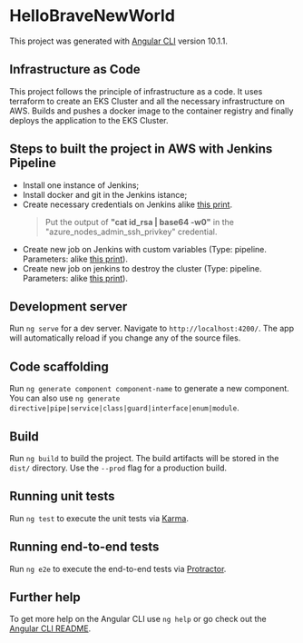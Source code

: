 # HelloBraveNewWorld

This project was generated with [Angular CLI](https://github.com/angular/angular-cli) version 10.1.1.

## Infrastructure as Code
This project follows the principle of infrastructure as a code.
It uses terraform to create an EKS Cluster and all the necessary infrastructure on AWS.
Builds and pushes a docker image to the container registry and finally deploys the application to the EKS Cluster.

## Steps to built the project in AWS with Jenkins Pipeline
- Install one instance of Jenkins;
- Install docker and git in the Jenkins istance;
- Create necessary credentials on Jenkins alike [this print](Jenkins_Pipeline_Credentials.png). 
  > Put the output of **"cat id_rsa | base64 -w0"** in the "azure_nodes_admin_ssh_privkey" credential.
- Create new job on Jenkins with custom variables (Type: pipeline. Parameters: alike [this print](Jenkins_Pipeline_Setup_Cluster_Parameters.png)).
- Create new job on jenkins to destroy the cluster (Type: pipeline. Parameters: alike [this print](infra/Jenkins_Pipeline_Destroy_Cluster_Parameters.png)).


## Development server

Run `ng serve` for a dev server. Navigate to `http://localhost:4200/`. The app will automatically reload if you change any of the source files.

## Code scaffolding

Run `ng generate component component-name` to generate a new component. You can also use `ng generate directive|pipe|service|class|guard|interface|enum|module`.

## Build

Run `ng build` to build the project. The build artifacts will be stored in the `dist/` directory. Use the `--prod` flag for a production build.

## Running unit tests

Run `ng test` to execute the unit tests via [Karma](https://karma-runner.github.io).

## Running end-to-end tests

Run `ng e2e` to execute the end-to-end tests via [Protractor](http://www.protractortest.org/).

## Further help

To get more help on the Angular CLI use `ng help` or go check out the [Angular CLI README](https://github.com/angular/angular-cli/blob/master/README.md).
